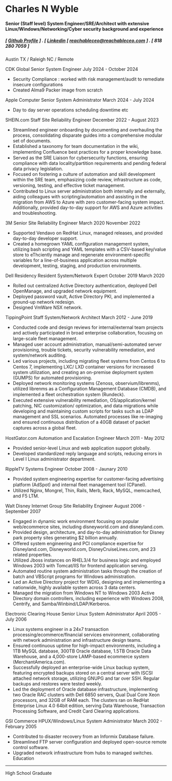 Charles N Wyble
=====

#### Senior (Staff level) System Engineer/SRE/Architect with extensive Linux/Windows/Networking/Cyber security background and experience 
##### [ [Github Profile](https://github.com/reachableceo) ] . [ [Linkedin](www.linkedin.com/in/charles-wyble-412007337) [ reachableceo@reachableceo.com ] . [ 818 280 7059 ]
Austin TX / Raleigh NC / Remote
 
 
CDK Global Senior System Engineer  July 2024 - October 2024

- Security Compliance : worked with risk management/audit to remediate insecure configurations
- Created Alma9 Packer image from scratch 
 
 
Apple Computer Senior System Administrator  March 2024 - July 2024

- Day to day server operations scheduling downtime etc 
 
SHEIN.com Staff Site Reliability Engineer  December 2022 - August 2023

- Streamlined engineer onboarding by documenting and overhauling the process, consolidating disparate guides into a comprehensive modular set of documents.
- Established a taxonomy for team documentation in the wiki, implementing Conﬂuence best practices for a proper knowledge base.
- Served as the SRE Liaison for cybersecurity functions, ensuring compliance with data locality/partition requirements and pending federal data privacy legislation.
- Focused on fostering a culture of automation and skill development within the SRE team, emphasizing code review, infrastructure as code, versioning, testing, and eﬀective ticket management.
- Contributed to Linux server administration both internally and externally, aiding colleagues with scripting/automation and assisting in the migration from AWS to Azure with zero customer-facing system impact. Additionally, provided day-to-day support for AWS and Azure activities and troubleshooting. 
 
3M Senior Site Reliability Engineer  March 2020  November 2022

- Supported Vendavo on RedHat Linux, managed releases, and provided day-to-day developer support.
-  Created a homegrown YAML conflguration management system, utilizing bash scripting and YAML templates with a CSV-based key/value store to eThciently manage and regenerate environment-speciflc variables for a line-of-business application across multiple development, testing, staging, and production environments. 
 
Dell Residency Resident System/Network Expert  October 2019   March 2020

- Rolled out centralized Active Directory authentication, deployed Dell OpenManage, and upgraded network equipment.
- Deployed password vault, Active Directory PKI, and implemented a ground-up network redesign.
- Designed VmWare NSX network. 
 
TippingPoint Staff System/Network Architect  March 2012 - June 2019

- Conducted code and design reviews for internal/external team projects and actively participated in broad enterprise collaboration, focusing on large-scale ﬂeet management.
- Managed user account administration, manual/semi-automated server provisioning, trouble tickets, security vulnerability remediation, and system/network auditing.
- Led various projects, including migrating ﬂeet systems from Centos 6 to Centos 7, implementing LXC/ LXD container versions for increased system utilization, and creating an on-premise deployment system (GUMPS) for automated provisioning.
- Deployed network monitoring systems (Zenoss, observium/librenms), utilized librenms as a Conflguration Management Database (CMDB), and implemented a ﬂeet orchestration system (Rundeck).
- Executed extensive vulnerability remediation, OS/application/kernel patching, NIC customization/ optimization, and data migrations while developing and maintaining custom scripts for tasks such as LDAP management and SSL scenarios. Automated processes like re-imaging and ensured continuous distribution of a 40GB dataset of packet captures across a global ﬂeet. 
 
HostGator.com Automation and Escalation Engineer  March 2011 - May 2012

- Provided senior-level Linux and web application support globally.
- Developed standardized reply language and scripts, reducing errors in Level I Linux administrator department.
     
 
RippleTV  Systems Engineer  October 2008 - Jaunary 2010

- Provided system engineering expertise for customer-facing advertising platform (AdSpot) and internal ﬂeet management tool (CPanel).
- Utilized Nginx, Mongrel, Thin, Rails, Merb, Rack, MySQL, memcached, and F5 LTM. 
 
Walt Disney Internet Group Site Reliability Engineer  August 2006 - September 2007

-  Engaged in dynamic work environment focusing on popular web/ecommerce sites, including disneyworld.com and disneyland.com.
-  Provided design, architecture, and day-to-day administration for Disney park property sites generating $2 billion annually.
-   Oﬀered system engineering and PCI compliance expertise for Disneyland.com, Disneyworld.com, DisneyCruiseLines.com, and 23 related properties.
-   Utilized Jboss instances on RHEL3/4 for business logic and employed Windows 2003 with Tomcat/IIS for frontend application serving.
-   Automated routine system administration tasks through the creation of batch and VBScript programs for Windows administration.
-   Led an Active Directory project for WDIG, designing and implementing a nationwide, highly available system across 3 data centers.
-    Managed the migration from Windows NT to Windows 2003 Active Directory domain controllers, including experience with Windows 2008, Centrify, and Samba/Winbind/LDAP/Kerberos.
 
 
Electronic Clearing House Senior Linux System Administrator  April 2005 - July 2006

- Linux systems engineer in a 24x7 transaction processing/ecommerce/flnancial services environment, collaborating with network administration and infrastructure design teams.
 - Ensured continuous uptime for high-impact environments, including a 1TB MySQL database, 300TB Oracle database, 1.5TB Oracle Data Warehouse, and a 4,000-store LAMP-based ecommerce system (MerchantAmerica.com).
 - Successfully deployed an enterprise-wide Linux backup system, featuring encrypted backups stored on a central server with ISCSI attached network storage, utilizing GNUPG and tar over SSH. Regular backups and restores were tested weekly.
 - Led the deployment of Oracle database infrastructure, implementing two Oracle RAC clusters with Dell 6850 servers, Qual Dual Core Xeon processors, and 32GB of RAM each. The clusters ran on RedHat Enterprise Linux 4.0 64bit edition, serving Data Warehouse, Transaction Processing Software, and Credit Card Clearing applications. 
 
GSI Commerce HPUX/Windows/Linux System Administrator   March 2002 -  February 2005

- Contributed to disaster recovery from an Informix Database failure.
- Streamlined FTP server conflguration and deployed open-source remote control software.
-  Upgraded network infrastructure from hubs to managed switches. 
Education
---------

High School Graduate
